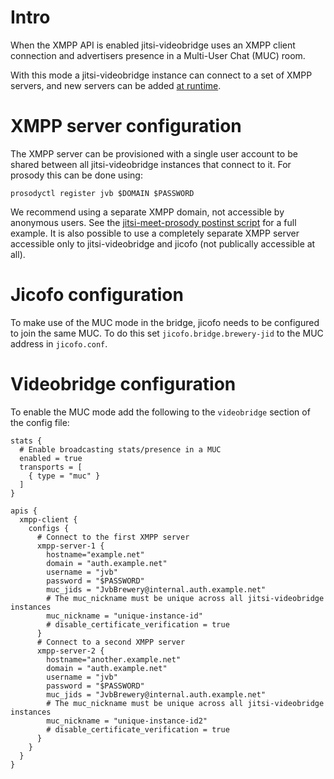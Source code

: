 # Intro
When the XMPP API is enabled jitsi-videobridge uses an XMPP client connection and advertisers presence in a Multi-User
Chat (MUC) room.

With this mode a jitsi-videobridge instance can connect to a set of XMPP servers, and new servers 
can be added [at runtime](https://github.com/jitsi/jitsi-videobridge/blob/master/doc/rest-muc-client.md).

# XMPP server configuration
The XMPP server can be provisioned with a single user account to be shared between all jitsi-videobridge instances that
connect to it. For prosody this can be done using:

```
prosodyctl register jvb $DOMAIN $PASSWORD
```

We recommend using a separate XMPP domain, not accessible by anonymous users.
See the [jitsi-meet-prosody postinst
script](https://github.com/jitsi/jitsi-meet/blob/master/debian/jitsi-meet-prosody.postinst)
for a full example. It is also possible to use a completely separate XMPP server accessible only to jitsi-videobridge
and jicofo (not publically accessible at all).

# Jicofo configuration
To make use of the MUC mode in the bridge, jicofo needs to be configured to
join the same MUC. To do this set `jicofo.bridge.brewery-jid` to the MUC address in `jicofo.conf`.

# Videobridge configuration
To enable the MUC mode add the following to the `videobridge` section of the config file:
```
stats {
  # Enable broadcasting stats/presence in a MUC
  enabled = true
  transports = [
    { type = "muc" }
  ]
}

apis {
  xmpp-client {
    configs {
      # Connect to the first XMPP server
      xmpp-server-1 {
        hostname="example.net"
        domain = "auth.example.net"
        username = "jvb"
        password = "$PASSWORD"
        muc_jids = "JvbBrewery@internal.auth.example.net"
        # The muc_nickname must be unique across all jitsi-videobridge instances
        muc_nickname = "unique-instance-id"
        # disable_certificate_verification = true
      }
      # Connect to a second XMPP server
      xmpp-server-2 {
        hostname="another.example.net"
        domain = "auth.example.net"
        username = "jvb"
        password = "$PASSWORD"
        muc_jids = "JvbBrewery@internal.auth.example.net"
        # The muc_nickname must be unique across all jitsi-videobridge instances
        muc_nickname = "unique-instance-id2"
        # disable_certificate_verification = true
      }
    }
  }
}

```